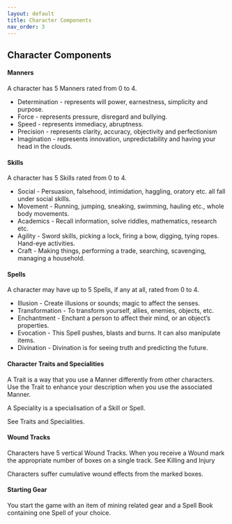 ```yaml
---
layout: default
title: Character Components
nav_order: 3
---
```


## Character Components

#### **Manners**
A character has 5 Manners rated from 0 to 4.
- Determination - represents will power, earnestness, simplicity and purpose.
- Force - represents pressure, disregard and bullying.
- Speed - represents immediacy, abruptness.
- Precision - represents clarity, accuracy, objectivity and perfectionism
- Imagination - represents innovation, unpredictability and having your head in the clouds.

#### **Skills**  
A character has 5 Skills rated from 0 to 4.  
- Social - Persuasion, falsehood, intimidation, haggling, oratory etc. all fall under social skills.
- Movement - Running, jumping, sneaking, swimming, hauling etc., whole body movements.
- Academics - Recall information, solve riddles, mathematics, research etc.
- Agility - Sword skills, picking a lock, firing a bow, digging, tying ropes. Hand-eye activities.
- Craft - Making things, performing a trade, searching, scavenging, managing a household.

#### **Spells**
A character may have up to 5 Spells, if any at all, rated from 0 to 4.
- Illusion - Create illusions or sounds; magic to affect the senses.
- Transformation - To transform yourself, allies, enemies, objects, etc.
- Enchantment - Enchant a person to affect their mind, or an object’s properties.
- Evocation - This Spell pushes, blasts and burns. It can also manipulate items.
- Divination - Divination is for seeing truth and predicting the future.

#### **Character Traits and Specialities**  
A Trait is a way that you use a Manner differently from other characters. Use the Trait to enhance your description when you use the associated Manner.

A Speciality is a specialisation of a Skill or Spell. 

See Traits and Specialities.

#### **Wound Tracks**
Characters have 5 vertical Wound Tracks.  When you receive a Wound mark the appropriate number of boxes on a single track. See Killing and Injury

Characters suffer cumulative wound effects from the marked boxes.

#### **Starting Gear**
You start the game with an item of mining related gear and a Spell Book containing one Spell of your choice.

<p></p>
